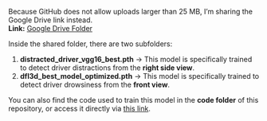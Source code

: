 Because GitHub does not allow uploads larger than 25 MB, I’m sharing the Google Drive link instead.  
**Link:** [Google Drive Folder](https://drive.google.com/drive/folders/1AOolUqlIT-jEOa3M4O6qRd0B0UDb38ua?usp=sharing)

Inside the shared folder, there are two subfolders:

1. **distracted_driver_vgg16_best.pth** → This model is specifically trained to detect driver distractions from the **right side view**.
2. **dfl3d_best_model_optimized.pth** → This model is specifically trained to detect driver drowsiness from the **front view**.

You can also find the code used to train this model in the **code folder** of this repository, or access it directly via [this link](https://github.com/Gurkirat90/SAFE_DRIVE/CODES).
